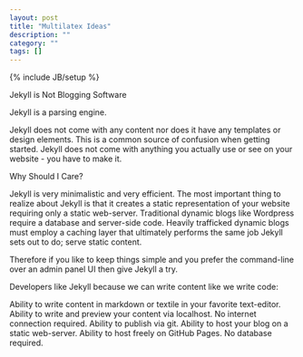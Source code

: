 ```yaml
---
layout: post
title: "Multilatex Ideas"
description: ""
category: ""
tags: []
---
```

{% include JB/setup %}

Jekyll is Not Blogging Software

Jekyll is a parsing engine.

Jekyll does not come with any content nor does it have any templates or design elements. This is a common source of confusion when getting started. Jekyll does not come with anything you actually use or see on your website - you have to make it.

Why Should I Care?

Jekyll is very minimalistic and very efficient. The most important thing to realize about Jekyll is that it creates a static representation of your website requiring only a static web-server. Traditional dynamic blogs like Wordpress require a database and server-side code. Heavily trafficked dynamic blogs must employ a caching layer that ultimately performs the same job Jekyll sets out to do; serve static content.

Therefore if you like to keep things simple and you prefer the command-line over an admin panel UI then give Jekyll a try.

Developers like Jekyll because we can write content like we write code:

Ability to write content in markdown or textile in your favorite text-editor.
Ability to write and preview your content via localhost.
No internet connection required.
Ability to publish via git.
Ability to host your blog on a static web-server.
Ability to host freely on GitHub Pages.
No database required.
